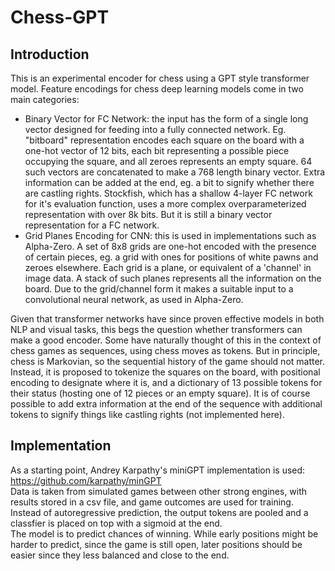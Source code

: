 # Chess-GPT
## Introduction
This is an experimental encoder for chess using a GPT style transformer model.
Feature encodings for chess deep learning models come in two main categories:  
- Binary Vector for FC Network: the input has the form of a single long vector designed for feeding into a fully connected network. Eg. "bitboard" representation encodes each square on the board with a one-hot vector of 12 bits, each bit representing a possible piece occupying the square, and all zeroes represents an empty square. 64 such vectors are concatenated to make a 768 length binary vector. Extra information can be added at the end, eg. a bit to signify whether there are castling rights. Stockfish, which has a shallow 4-layer FC network for it's evaluation function, uses a more complex overparameterized representation with over 8k bits. But it is still a binary vector representation for a FC network.
- Grid Planes Encoding for CNN: this is used in implementations such as Alpha-Zero. A set of 8x8 grids are one-hot encoded with the presence of certain pieces, eg. a grid with ones for positions of white pawns and zeroes elsewhere. Each grid is a plane, or equivalent of a 'channel' in image data. A stack of such planes represents all the information on the board. Due to the grid/channel form it makes a suitable input to a convolutional neural network, as used in Alpha-Zero.  

Given that transformer networks have since proven effective models in both NLP and visual tasks, this begs the question whether transformers can make a good encoder.
Some have naturally thought of this in the context of chess games as sequences, using chess moves as tokens. But in principle, chess is Markovian, so the sequential history of the game should not matter. Instead, it is proposed to tokenize the squares on the board, with positional encoding to designate where it is, and a dictionary of 13 possible tokens for their status (hosting one of 12 pieces or an empty square). It is of course possible to add extra information at the end of the sequence with additional tokens to signify things like castling rights (not implemented here).

## Implementation
As a starting point, Andrey Karpathy's miniGPT implementation is used: https://github.com/karpathy/minGPT  
Data is taken from simulated games between other strong engines, with results stored in a csv file, and game outcomes are used for training.  
Instead of autoregressive prediction, the output tokens are pooled and a classfier is placed on top with a sigmoid at the end.  
The model is to predict chances of winning. While early positions might be harder to predict, since the game is still open, later positions should be easier since they less balanced and close to the end.


